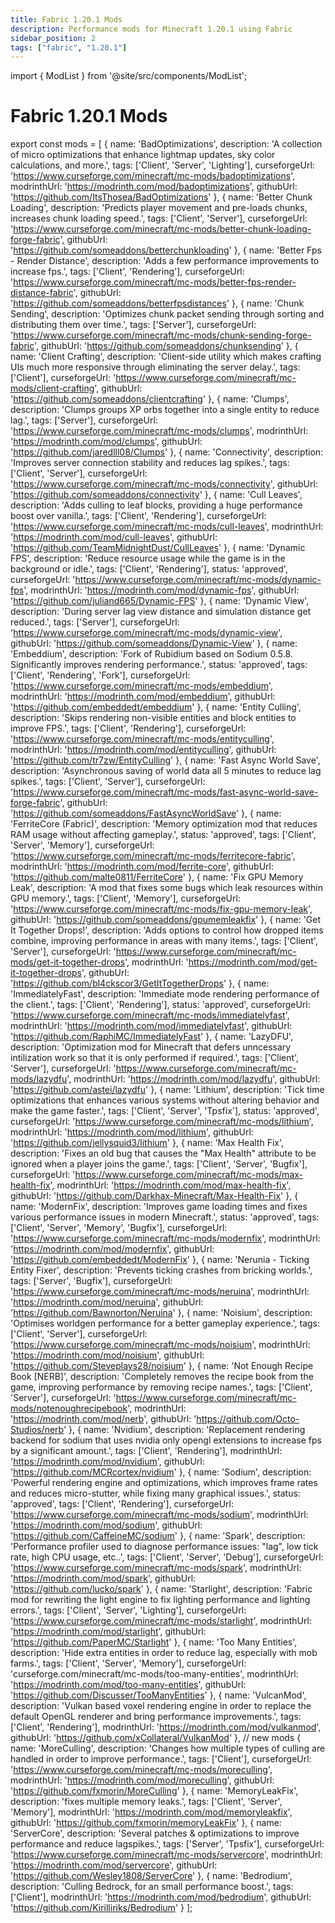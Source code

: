 ```yaml
---
title: Fabric 1.20.1 Mods
description: Performance mods for Minecraft 1.20.1 using Fabric
sidebar_position: 2
tags: ["fabric", "1.20.1"]
---
```


import { ModList } from '@site/src/components/ModList';

# Fabric 1.20.1 Mods

export const mods = [
  {
    name: 'BadOptimizations',
    description: 'A collection of micro optimizations that enhance lightmap updates, sky color calculations, and more.',
    tags: ['Client', 'Server', 'Lighting'],
    curseforgeUrl: 'https://www.curseforge.com/minecraft/mc-mods/badoptimizations',
    modrinthUrl: 'https://modrinth.com/mod/badoptimizations',
    githubUrl: 'https://github.com/ItsThosea/BadOptimizations'
  },
  {
    name: 'Better Chunk Loading',
    description: 'Predicts player movement and pre-loads chunks, increases chunk loading speed.',
    tags: ['Client', 'Server'],
    curseforgeUrl: 'https://www.curseforge.com/minecraft/mc-mods/better-chunk-loading-forge-fabric',
    githubUrl: 'https://github.com/someaddons/betterchunkloading'
  },
  {
    name: 'Better Fps - Render Distance',
    description: 'Adds a few performance improvements to increase fps.',
    tags: ['Client', 'Rendering'],
    curseforgeUrl: 'https://www.curseforge.com/minecraft/mc-mods/better-fps-render-distance-fabric',
    githubUrl: 'https://github.com/someaddons/betterfpsdistances'
  },
  {
    name: 'Chunk Sending',
    description: 'Optimizes chunk packet sending through sorting and distributing them over time.',
    tags: ['Server'],
    curseforgeUrl: 'https://www.curseforge.com/minecraft/mc-mods/chunk-sending-forge-fabric',
    githubUrl: 'https://github.com/someaddons/chunksending'
  },
  {
    name: 'Client Crafting',
    description: 'Client-side utility which makes crafting UIs much more responsive through eliminating the server delay.',
    tags: ['Client'],
    curseforgeUrl: 'https://www.curseforge.com/minecraft/mc-mods/client-crafting',
    githubUrl: 'https://github.com/someaddons/clientcrafting'
  },
  {
    name: 'Clumps',
    description: 'Clumps groups XP orbs together into a single entity to reduce lag.',
    tags: ['Server'],
    curseforgeUrl: 'https://www.curseforge.com/minecraft/mc-mods/clumps',
    modrinthUrl: 'https://modrinth.com/mod/clumps',
    githubUrl: 'https://github.com/jaredlll08/Clumps'
  },
  {
    name: 'Connectivity',
    description: 'Improves server connection stability and reduces lag spikes.',
    tags: ['Client', 'Server'],
    curseforgeUrl: 'https://www.curseforge.com/minecraft/mc-mods/connectivity',
    githubUrl: 'https://github.com/someaddons/connectivity'
  },
  {
    name: 'Cull Leaves',
    description: 'Adds culling to leaf blocks, providing a huge performance boost over vanilla.',
    tags: ['Client', 'Rendering'],
    curseforgeUrl: 'https://www.curseforge.com/minecraft/mc-mods/cull-leaves',
    modrinthUrl: 'https://modrinth.com/mod/cull-leaves',
    githubUrl: 'https://github.com/TeamMidnightDust/CullLeaves'
  },
  {
    name: 'Dynamic FPS',
    description: 'Reduce resource usage while the game is in the background or idle.',
    tags: ['Client', 'Rendering'],
    status: 'approved',
    curseforgeUrl: 'https://www.curseforge.com/minecraft/mc-mods/dynamic-fps',
    modrinthUrl: 'https://modrinth.com/mod/dynamic-fps',
    githubUrl: 'https://github.com/juliand665/Dynamic-FPS'
  },
  {
    name: 'Dynamic View',
    description: 'During server lag view distance and simulation distance get reduced.',
    tags: ['Server'],
    curseforgeUrl: 'https://www.curseforge.com/minecraft/mc-mods/dynamic-view',
    githubUrl: 'https://github.com/someaddons/Dynamic-View'
  },
  {
    name: 'Embeddium',
    description: 'Fork of Rubidium based on Sodium 0.5.8. Significantly improves rendering performance.',
    status: 'approved',
    tags: ['Client', 'Rendering', 'Fork'],
    curseforgeUrl: 'https://www.curseforge.com/minecraft/mc-mods/embeddium',
    modrinthUrl: 'https://modrinth.com/mod/embeddium',
    githubUrl: 'https://github.com/embeddedt/embeddium'
  },
  {
    name: 'Entity Culling',
    description: 'Skips rendering non-visible entities and block entities to improve FPS.',
    tags: ['Client', 'Rendering'],
    curseforgeUrl: 'https://www.curseforge.com/minecraft/mc-mods/entityculling',
    modrinthUrl: 'https://modrinth.com/mod/entityculling',
    githubUrl: 'https://github.com/tr7zw/EntityCulling'
  },
  {
    name: 'Fast Async World Save',
    description: 'Asynchronous saving of world data all 5 minutes to reduce lag spikes.',
    tags: ['Client', 'Server'],
    curseforgeUrl: 'https://www.curseforge.com/minecraft/mc-mods/fast-async-world-save-forge-fabric',
    githubUrl: 'https://github.com/someaddons/FastAsyncWorldSave'
  },
  {
    name: 'FerriteCore (Fabric)',
    description: 'Memory optimization mod that reduces RAM usage without affecting gameplay.',
    status: 'approved',
    tags: ['Client', 'Server', 'Memory'],
    curseforgeUrl: 'https://www.curseforge.com/minecraft/mc-mods/ferritecore-fabric',
    modrinthUrl: 'https://modrinth.com/mod/ferrite-core',
    githubUrl: 'https://github.com/malte0811/FerriteCore'
  },
  {
    name: 'Fix GPU Memory Leak',
    description: 'A mod that fixes some bugs which leak resources within GPU memory.',
    tags: ['Client', 'Memory'],
    curseforgeUrl: 'https://www.curseforge.com/minecraft/mc-mods/fix-gpu-memory-leak',
    githubUrl: 'https://github.com/someaddons/gpumemleakfix'
  },
  {
    name: 'Get It Together Drops!',
    description: 'Adds options to control how dropped items combine, improving performance in areas with many items.',
    tags: ['Client', 'Server'],
    curseforgeUrl: 'https://www.curseforge.com/minecraft/mc-mods/get-it-together-drops',
    modrinthUrl: 'https://modrinth.com/mod/get-it-together-drops',
    githubUrl: 'https://github.com/bl4ckscor3/GetItTogetherDrops'
  },
  {
    name: 'ImmediatelyFast',
    description: 'Immediate mode rendering performance of the client.',
    tags: ['Client', 'Rendering'],
    status: 'approved',
    curseforgeUrl: 'https://www.curseforge.com/minecraft/mc-mods/immediatelyfast',
    modrinthUrl: 'https://modrinth.com/mod/immediatelyfast',
    githubUrl: 'https://github.com/RaphiMC/ImmediatelyFast'
  },
  {
    name: 'LazyDFU',
    description: 'Optimization mod for Minecraft that defers unncessary intilization work so that it is only performed if required.',
    tags: ['Client', 'Server'],
    curseforgeUrl: 'https://www.curseforge.com/minecraft/mc-mods/lazydfu',
    modrinthUrl: 'https://modrinth.com/mod/lazydfu',
    githubUrl: 'https://github.com/astei/lazydfu'
  },
  {
    name: 'Lithium',
    description: 'Tick time optimizations that enhances various systems without altering behavior and make the game faster.',
    tags: ['Client', 'Server', 'Tpsfix'],
    status: 'approved',
    curseforgeUrl: 'https://www.curseforge.com/minecraft/mc-mods/lithium',
    modrinthUrl: 'https://modrinth.com/mod/lithium',
    githubUrl: 'https://github.com/jellysquid3/lithium'
  },
  {
    name: 'Max Health Fix',
    description: 'Fixes an old bug that causes the "Max Health" attribute to be ignored when a player joins the game.',
    tags: ['Client', 'Server', 'Bugfix'],
    curseforgeUrl: 'https://www.curseforge.com/minecraft/mc-mods/max-health-fix',
    modrinthUrl: 'https://modrinth.com/mod/max-health-fix',
    githubUrl: 'https://github.com/Darkhax-Minecraft/Max-Health-Fix'
  },
  {
    name: 'ModernFix',
    description: 'Improves game loading times and fixes various performance issues in modern Minecraft.',
    status: 'approved',
    tags: ['Client', 'Server', 'Memory', 'Bugfix'],
    curseforgeUrl: 'https://www.curseforge.com/minecraft/mc-mods/modernfix',
    modrinthUrl: 'https://modrinth.com/mod/modernfix',
    githubUrl: 'https://github.com/embeddedt/ModernFix'
  },
  {
    name: 'Nerunia - Ticking Entity Fixer',
    description: 'Prevents ticking crashes from bricking worlds.',
    tags: ['Server', 'Bugfix'],
    curseforgeUrl: 'https://www.curseforge.com/minecraft/mc-mods/neruina',
    modrinthUrl: 'https://modrinth.com/mod/neruina',
    githubUrl: 'https://github.com/Bawnorton/Neruina'
  },
  {
    name: 'Noisium',
    description: 'Optimises worldgen performance for a better gameplay experience.',
    tags: ['Client', 'Server'],
    curseforgeUrl: 'https://www.curseforge.com/minecraft/mc-mods/noisium',
    modrinthUrl: 'https://modrinth.com/mod/noisium',
    githubUrl: 'https://github.com/Steveplays28/noisium'
  },
  {
    name: 'Not Enough Recipe Book [NERB]',
    description: 'Completely removes the recipe book from the game, improving performance by removing recipe names.',
    tags: ['Client', 'Server'],
    curseforgeUrl: 'https://www.curseforge.com/minecraft/mc-mods/notenoughrecipebook',
    modrinthUrl: 'https://modrinth.com/mod/nerb',
    githubUrl: 'https://github.com/Octo-Studios/nerb'
  },
  {
    name: 'Nvidium',
    description: 'Replacement rendering backend for sodium that uses nvidia only opengl extensions to increase fps by a significant amount.',
    tags: ['Client', 'Rendering'],
    modrinthUrl: 'https://modrinth.com/mod/nvidium',
    githubUrl: 'https://github.com/MCRcortex/nvidium'
  },
  {
    name: 'Sodium',
    description: 'Powerful rendering engine and optimizations, which improves frame rates and reduces micro-stutter, while fixing many graphical issues.',
    status: 'approved',
    tags: ['Client', 'Rendering'],
    curseforgeUrl: 'https://www.curseforge.com/minecraft/mc-mods/sodium',
    modrinthUrl: 'https://modrinth.com/mod/sodium',
    githubUrl: 'https://github.com/CaffeineMC/sodium'
  },
  {
    name: 'Spark',
    description: 'Performance profiler used to diagnose performance issues: "lag", low tick rate, high CPU usage, etc..',
    tags: ['Client', 'Server', 'Debug'],
    curseforgeUrl: 'https://www.curseforge.com/minecraft/mc-mods/spark',
    modrinthUrl: 'https://modrinth.com/mod/spark',
    githubUrl: 'https://github.com/lucko/spark'
  },
  {
    name: 'Starlight',
    description: 'Fabric mod for rewriting the light engine to fix lighting performance and lighting errors.',
    tags: ['Client', 'Server', 'Lighting'],
    curseforgeUrl: 'https://www.curseforge.com/minecraft/mc-mods/starlight',
    modrinthUrl: 'https://modrinth.com/mod/starlight',
    githubUrl: 'https://github.com/PaperMC/Starlight'
  },
  {
    name: 'Too Many Entities',
    description: 'Hide extra entities in order to reduce lag, especially with mob farms.',
    tags: ['Client', 'Server', 'Memory'],
    curseforgeUrl: 'curseforge.com/minecraft/mc-mods/too-many-entities',
    modrinthUrl: 'https://modrinth.com/mod/too-many-entities',
    githubUrl: 'https://github.com/Discusser/TooManyEntities'
  },
  {
    name: 'VulcanMod',
    description: 'Vulkan based voxel rendering engine in order to replace the default OpenGL renderer and bring performance improvements.',
    tags: ['Client', 'Rendering'],
    modrinthUrl: 'https://modrinth.com/mod/vulkanmod',
    githubUrl: 'https://github.com/xCollateral/VulkanMod'
  },
  // new mods
  {
    name: 'MoreCulling',
    description: 'Changes how multiple types of culling are handled in order to improve performance.',
    tags: ['Client'],
    curseforgeUrl: 'https://www.curseforge.com/minecraft/mc-mods/moreculling',
    modrinthUrl: 'https://modrinth.com/mod/moreculling',
    githubUrl: 'https://github.com/fxmorin/MoreCulling'
  },
    {
    name: 'MemoryLeakFix',
    description: 'fixes multiple memory leaks.',
    tags: ['Client', 'Server', 'Memory'],
    modrinthUrl: 'https://modrinth.com/mod/memoryleakfix',
    githubUrl: 'https://github.com/fxmorin/memoryLeakFix'
  },
    {
    name: 'ServerCore',
    description: 'Several patches & optimizations to improve performance and reduce lagspikes.',
    tags: ['Server', 'Tpsfix'],
    curseforgeUrl: 'https://www.curseforge.com/minecraft/mc-mods/servercore',
    modrinthUrl: 'https://modrinth.com/mod/servercore',
    githubUrl: 'https://github.com/Wesley1808/ServerCore'
  },
  {
    name: 'Bedrodium',
    description: 'Culling Bedrock, for an small performance boost.',
    tags: ['Client'],
    modrinthUrl: 'https://modrinth.com/mod/bedrodium',
    githubUrl: 'https://github.com/Kirilliriks/Bedrodium'
  }
];

<ModList mods={mods} />
